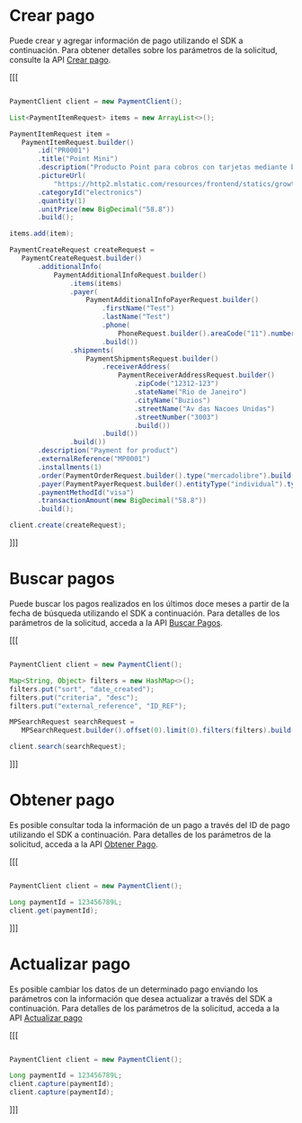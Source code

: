 # Crear pago

Puede crear y agregar información de pago utilizando el SDK a continuación. Para obtener detalles sobre los parámetros de la solicitud, consulte la API [Crear pago](https://www.mercadopago[FAKER][URL][DOMAIN]/developers/es/reference/payments/_payments/post).

[[[
```java

PaymentClient client = new PaymentClient();

List<PaymentItemRequest> items = new ArrayList<>();

PaymentItemRequest item =
   PaymentItemRequest.builder()
       .id("PR0001")
       .title("Point Mini")
       .description("Producto Point para cobros con tarjetas mediante bluetooth")
       .pictureUrl(
           "https://http2.mlstatic.com/resources/frontend/statics/growth-sellers-landings/device-mlb-point-i_medium@2x.png")
       .categoryId("electronics")
       .quantity(1)
       .unitPrice(new BigDecimal("58.8"))
       .build();

items.add(item);

PaymentCreateRequest createRequest =
   PaymentCreateRequest.builder()
       .additionalInfo(
           PaymentAdditionalInfoRequest.builder()
               .items(items)
               .payer(
                   PaymentAdditionalInfoPayerRequest.builder()
                       .firstName("Test")
                       .lastName("Test")
                       .phone(
                           PhoneRequest.builder().areaCode("11").number("987654321").build())
                       .build())
               .shipments(
                   PaymentShipmentsRequest.builder()
                       .receiverAddress(
                           PaymentReceiverAddressRequest.builder()
                               .zipCode("12312-123")
                               .stateName("Rio de Janeiro")
                               .cityName("Buzios")
                               .streetName("Av das Nacoes Unidas")
                               .streetNumber("3003")
                               .build())
                       .build())
               .build())
       .description("Payment for product")
       .externalReference("MP0001")
       .installments(1)
       .order(PaymentOrderRequest.builder().type("mercadolibre").build())
       .payer(PaymentPayerRequest.builder().entityType("individual").type("customer").build())
       .paymentMethodId("visa")
       .transactionAmount(new BigDecimal("58.8"))
       .build();

client.create(createRequest);

```
]]]

# Buscar pagos

Puede buscar los pagos realizados en los últimos doce meses a partir de la fecha de búsqueda utilizando el SDK a continuación. Para detalles de los parámetros de la solicitud, acceda a la API [Buscar Pagos](https://www.mercadopago[FAKER][URL][DOMAIN]/developers/es/reference/payments/_payments_search/get).

[[[
```java

PaymentClient client = new PaymentClient();

Map<String, Object> filters = new HashMap<>();
filters.put("sort", "date_created");
filters.put("criteria", "desc");
filters.put("external_reference", "ID_REF");

MPSearchRequest searchRequest =
   MPSearchRequest.builder().offset(0).limit(0).filters(filters).build();

client.search(searchRequest);
```
]]]

# Obtener pago

Es posible consultar toda la información de un pago a través del ID de pago utilizando el SDK a continuación. Para detalles de los parámetros de la solicitud, acceda a la API [Obtener Pago](https://www.mercadopago[FAKER][URL][DOMAIN]/developers/es/reference/payments/_payments_id/get).

[[[
```java

PaymentClient client = new PaymentClient();

Long paymentId = 123456789L;
client.get(paymentId);
```
]]]

# Actualizar pago

Es posible cambiar los datos de un determinado pago enviando los parámetros con la información que desea actualizar a través del SDK a continuación. Para detalles de los parámetros de la solicitud, acceda a la API [Actualizar pago](https://www.mercadopago[FAKER][URL][DOMAIN]/developers/es/reference/payments/_payments_id/put)

[[[
```java

PaymentClient client = new PaymentClient();

Long paymentId = 123456789L;
client.capture(paymentId);
client.capture(paymentId);
```
]]]